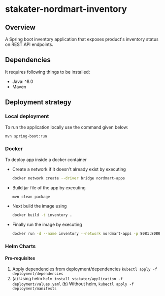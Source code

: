 # stakater-nordmart-inventory

## Overview

A Spring boot inventory application that exposes product's inventory status on REST API endpoints.

## Dependencies

It requires following things to be installed:

* Java: ^8.0
* Maven

## Deployment strategy

### Local deployment

To run the application locally use the command given below:

```bash
mvn spring-boot:run
```

### Docker

To deploy app inside a docker container

* Create a network if it doesn't already exist by executing

  ```bash
  docker network create --driver bridge nordmart-apps
  ```

* Build jar file of the app by executing

  ```bash
  mvn clean package
  ```

* Next build the image using

  ```bash
  docker build -t inventory .
  ```

* Finally run the image by executing

  ```bash
  docker run -d --name inventory --network nordmart-apps -p 8081:8080 inventory
  ```

### Helm Charts

#### Pre-requisites
 
1. Apply dependencies from deployment/dependencies `kubectl apply -f deployment/dependencies`
2. (a) Using helm `helm install stakater/application -f deployment/values.yaml` 
   (b) Without helm, `kubectl apply -f deployment/manifests`